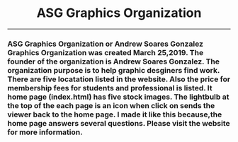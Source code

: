 # <center>ASG Graphics Organization</center>
------------
### ASG Graphics Organization or Andrew Soares Gonzalez Graphics Organization was created March 25,2019. The founder of the organization is Andrew Soares Gonzalez. The organization purpose is to help graphic desginers find work. There are five locatation listed in the website. Also the price for membership fees for students and professional is listed. It home page (index.html) has five stock images. The lightbulb at the top of the each page is an icon when click on sends the viewer back to the home page. I made it like this because,the home page answers several questions. Please visit the website for more information. 